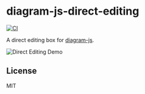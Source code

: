 # diagram-js-direct-editing

[![CI](https://github.com/bpmn-io/diagram-js-direct-editing/workflows/CI/badge.svg)](https://github.com/bpmn-io/diagram-js-direct-editing/actions?query=workflow%3ACI)

A direct editing box for [diagram-js](https://github.com/bpmn-io/diagram-js).

![Direct Editing Demo](./resources/screencast.gif)


## License

MIT